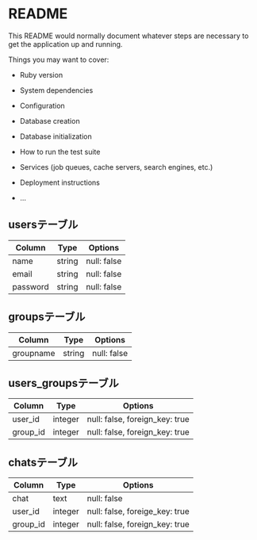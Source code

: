 # README

This README would normally document whatever steps are necessary to get the
application up and running.

Things you may want to cover:

* Ruby version

* System dependencies

* Configuration

* Database creation

* Database initialization

* How to run the test suite

* Services (job queues, cache servers, search engines, etc.)

* Deployment instructions

* ...

## usersテーブル

|Column|Type|Options|
|------|----|-------|
|name|string|null: false|
|email|string|null: false|
|password|string|null: false|

## groupsテーブル

|Column|Type|Options|
|------|----|-------|
|groupname|string|null: false|

## users_groupsテーブル

|Column|Type|Options|
|------|----|-------|
|user_id|integer|null: false, foreign_key: true|
|group_id|integer|null: false, foreign_key: true|

## chatsテーブル

|Column|Type|Options|
|------|----|-------|
|chat|text|null: false|
|user_id|integer|null: false, foreige_key: true|
|group_id|integer|null: false, foreign_key: true|

